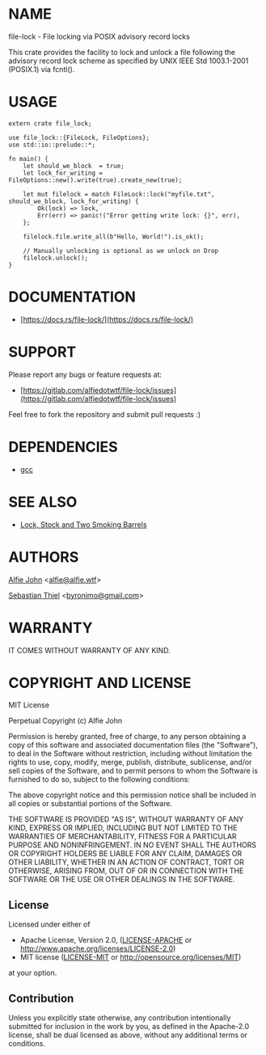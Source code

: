 # NAME

file-lock - File locking via POSIX advisory record locks

This crate provides the facility to lock and unlock a file following the
advisory record lock scheme as specified by UNIX IEEE Std 1003.1-2001 (POSIX.1)
via fcntl().

# USAGE

    extern crate file_lock;

    use file_lock::{FileLock, FileOptions};
    use std::io::prelude::*;

    fn main() {
        let should_we_block  = true;
        let lock_for_writing = FileOptions::new().write(true).create_new(true);

        let mut filelock = match FileLock::lock("myfile.txt", should_we_block, lock_for_writing) {
            Ok(lock) => lock,
            Err(err) => panic!("Error getting write lock: {}", err),
        };

        filelock.file.write_all(b"Hello, World!").is_ok();

        // Manually unlocking is optional as we unlock on Drop
        filelock.unlock();
    }

# DOCUMENTATION

* [https://docs.rs/file-lock/](https://docs.rs/file-lock/)

# SUPPORT

Please report any bugs or feature requests at:

* [https://gitlab.com/alfiedotwtf/file-lock/issues](https://gitlab.com/alfiedotwtf/file-lock/issues)

Feel free to fork the repository and submit pull requests :)

# DEPENDENCIES

* [gcc](https://gcc.gnu.org/)

# SEE ALSO

* [Lock, Stock and Two Smoking Barrels](http://www.imdb.com/title/tt0120735/)

# AUTHORS

[Alfie John](https://www.alfie.wtf) &lt;[alfie@alfie.wtf](mailto:alfie@alfie.wtf)&gt;

[Sebastian Thiel](http://byronimo.de) &lt;[byronimo@gmail.com](mailto:byronimo@gmail.com)&gt;

# WARRANTY

IT COMES WITHOUT WARRANTY OF ANY KIND.

# COPYRIGHT AND LICENSE

MIT License

Perpetual Copyright (c) Alfie John

Permission is hereby granted, free of charge, to any person obtaining a copy of
this software and associated documentation files (the "Software"), to deal in
the Software without restriction, including without limitation the rights to
use, copy, modify, merge, publish, distribute, sublicense, and/or sell copies
of the Software, and to permit persons to whom the Software is furnished to do
so, subject to the following conditions:

The above copyright notice and this permission notice shall be included in all
copies or substantial portions of the Software.

THE SOFTWARE IS PROVIDED "AS IS", WITHOUT WARRANTY OF ANY KIND, EXPRESS OR
IMPLIED, INCLUDING BUT NOT LIMITED TO THE WARRANTIES OF MERCHANTABILITY,
FITNESS FOR A PARTICULAR PURPOSE AND NONINFRINGEMENT. IN NO EVENT SHALL THE
AUTHORS OR COPYRIGHT HOLDERS BE LIABLE FOR ANY CLAIM, DAMAGES OR OTHER
LIABILITY, WHETHER IN AN ACTION OF CONTRACT, TORT OR OTHERWISE, ARISING FROM,
OUT OF OR IN CONNECTION WITH THE SOFTWARE OR THE USE OR OTHER DEALINGS IN THE
SOFTWARE.

## License

Licensed under either of

 * Apache License, Version 2.0, ([LICENSE-APACHE](LICENSE-APACHE) or http://www.apache.org/licenses/LICENSE-2.0)
 * MIT license ([LICENSE-MIT](LICENSE-MIT) or http://opensource.org/licenses/MIT)

at your option.

## Contribution

Unless you explicitly state otherwise, any contribution intentionally
submitted for inclusion in the work by you, as defined in the Apache-2.0
license, shall be dual licensed as above, without any additional terms or
conditions.

